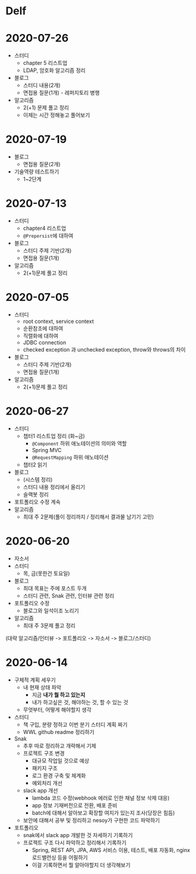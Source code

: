 # Delf
# 2020-07-26
- 스터디
  - chapter 5 리스트업
  - LDAP, 암호화 알고리즘 정리
- 블로그
  - 스터디 내용(2개)
  - 면접용 질문(1개) - 레퍼지토리 병행
- 알고리즘
  - 2(+1) 문제 풀고 정리
  - 이제는 시간 정해놓고 풀어보기
  
# 2020-07-19
- 블로그
  - 면접용 질문(2개)
- 기술역량 테스트하기
  - 1~2단계

# 2020-07-13
- 스터디
    - chapter4 리스트업
    - `@Prepersist`에 대하여
- 블로그
  - 스터디 주제 기반(2개)
  - 면접용 질문(1개)
- 알고리즘
  - 2(+1)문제 풀고 정리
  
# 2020-07-05
- 스터디
    - root context, service context
    - 순환참조에 대하여
    - 직렬화에 대하여
    - JDBC connection
    - checked exception 과 unchecked exception, throw와 throws의 차이
- 블로그
  - 스터디 주제 기반(2개)
  - 면접용 질문(1개)
- 알고리즘
  - 2(+1)문제 풀고 정리

# 2020-06-27
- 스터디 
  - 챕터1 리스트업 정리 (화~금)
    - `@Component` 하위 애노테이션의 의미와 역할 
    - Spring MVC
    - `@RequestMapping` 하위 애노테이션
  - 챕터2 읽기
- 블로그
  - (시스템 정리)
  - 스터디 내용 정리에서 올리기
  - 슬랙봇 정리
- 포트폴리오 수정 계속
- 알고리즘
  - 최대 주 2문제(풀이 정리까지 / 정리해서 결과물 남기기 고민)


# 2020-06-20
- 자소서
- 스터디
  - 목, 금(못한건 토요일)
- 블로그
  - 최대 목표는 주에 포스트 두개
  - 스터디 관련, Snak 관련, 인터뷰 관련 정리
- 포트폴리오 수정
  - 블로그와 일석이조 노리기
- 알고리즘
  - 최대 주 3문제 풀고 정리

(대략 알고리즘/인터뷰 -> 포트폴리오 -> 자소서 -> 블로그/스터디)


# 2020-06-14
- 구체적 계획 세우기
  - 내 현재 상태 파악
    - 지금 **내가 뭘 하고 있는지**
    - 내가 하고싶은 것, 해야하는 것, 할 수 있는 것
  - 무엇부터, 어떻게 해야할지 생각
- 스터디
  - 책 구입, 분량 정하고 이번 분기 스터디 계획 짜기
  - WWL github readme 정리하기
- Snak
  - 추후 따로 정리하고 개략해서 기제
  - 프로젝트 구조 변경
    - 대규모 작업일 것으로 예상
    - 패키지 구조
    - 로그 환경 구축 및 체계화
    - 예외처리 개선
  - slack app 개선
    - lambda 코드 수정(webhook 에러로 인한 채널 정보 삭제 대응)
    - app 정보 기재버전으로 전환, 배포 준비
    - batch에 대해서 알아보고 확장할 여지가 있는지 조사(당장은 힘듬)
  - 보안에 대해서 공부 및 정리하고 nesoy가 구현한 코드 파악하기
- 포트폴리오
  - snak에서 slack app 개발한 것 자세하기 기록하기
  - 프로젝트 구조 다시 파악하고 정리해서 기록하기
    - Spring, REST API, JPA, AWS 서비스 이용, 테스트, 배포 자동화, nginx 로드밸런싱 등을 어필하기
    - 이걸 기록하면서 뭘 알아야할지 더 생각해보기
